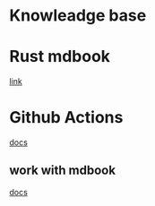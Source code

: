 # Knowleadge base

# Rust mdbook

[link](https://rust-lang.github.io/mdBook/index.html)

# Github Actions

[docs](https://docs.github.com/en/actions/writing-workflows/quickstart)

## work with mdbook

[docs](https://github.com/MichaelCurrin/mdbook-quickstart.git)
